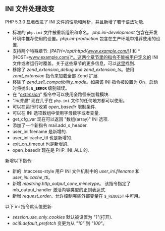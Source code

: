 INI 文件处理改变
----------------

PHP 5.3.0 显著改进了 INI 文件的性能和解析，并且新增了若干语法功能.

-   <span class="simpara"> 标准的 `php.ini` 文件被重新组织和命名。
    *php.ini-development*
    包含在开发环境中推荐使用的设置。*php.ini-production*
    包含在生产环境中推荐使用的设置. </span>
-   <span class="simpara"> 支持两个特殊章节:
    *\[PATH=/opt/httpd/www.example.com/\]* 和
    *\[HOST=www.example.com\]*。这两个章节里的指令不能被用户定义的 INI
    文件或者运行时覆盖。关于这些章节的更多信息，可以<a href="/ini/sections.html" class="link">这里</a>找到.
    </span>
-   <span class="simpara"> 移除了 *zend\_extension\_debug* and
    *zend\_extension\_ts*。使用 *zend\_extension* 指令来加载全部 Zend
    扩展. </span>
-   <span class="simpara"> 移除了
    *zend.ze1\_compatibility\_mode*。如果该 INI 指令被设置为
    On，启动时将抛出 **`E_ERROR`** 级别错误。 </span>
-   <span class="simpara"> 在
    "<a href="/ini/core.html#ini.extension" class="link"><em>extension</em></a>"
    指令中可以使用全路径来加载模块. </span>
-   <span class="simpara"> *"ini变量"* 现在几乎在 `php.ini`
    文件的任何地方都可以使用。 </span>
-   <span class="simpara"> 可以在运行时收紧 *open\_basedir* 限制条件.
    </span>
-   <span class="simpara"> 可以在 INI 选项数组中使用字母数字或者变量.
    </span>
-   <span class="simpara"> <span class="function">get\_cfg\_var</span>
    现在可以返回 "数组(array)" INI 选项. </span>
-   <span class="simpara"> 添加了一个新指令 mail.add\_x\_header. </span>
-   <span class="simpara"> user\_ini.filename 是新增的. </span>
-   <span class="simpara"> user\_ini.cache\_ttl 也是新增的. </span>
-   <span class="simpara"> exit\_on\_timeout 也是新增的. </span>
-   <span class="simpara"> open\_basedir 现在是 PHP\_INI\_ALL 的.
    </span>

新增以下指令:

-   <span class="simpara"> 新的 .htaccess-style 用户 INI 文件机制中的
    *user\_ini.filename* 和 *user\_ini.cache\_ttl*。 </span>
-   <span class="simpara"> 新增
    *mbstring.http\_output\_conv\_mimetype*。 该指令指定了 <span
    class="function">mb\_output\_handler</span>
    激活内容类型的正则表达式. </span>
-   <span class="simpara"> 新增 *request\_order*。允许控制哪些外部变量在
    `$_REQUEST` 中可用。 </span>

以下 ini 指令默认值更新:

-   <span class="simpara"> *session.use\_only\_cookies* 默认被设置为
    *"1"*(打开). </span>
-   <span class="simpara"> *oci8.default\_prefetch* 变更为从 *"10"* 到
    *"100"*。 </span>
